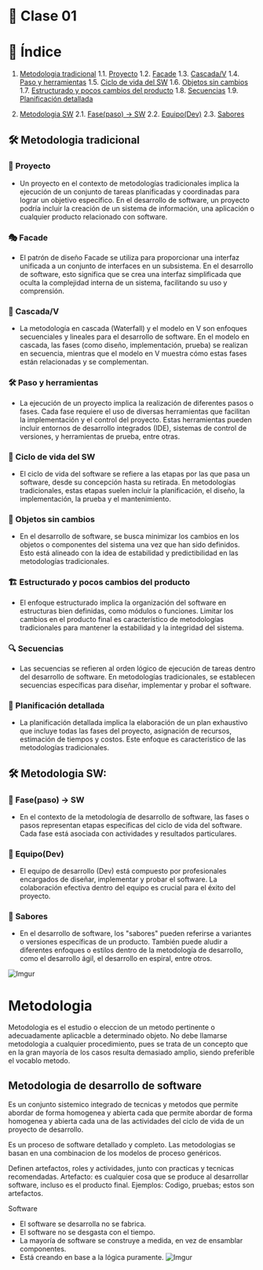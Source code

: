# 📘 Clase 01
# 📘 Índice

1. [Metodologia tradicional](#-metodologia-tradicional)
    1.1. [Proyecto](#-proyecto)
    1.2. [Facade](#-facade)
    1.3. [Cascada/V](#-cascadav)
    1.4. [Paso y herramientas](#-paso-y-herramientas)
    1.5. [Ciclo de vida del SW](#-ciclo-de-vida-del-sw)
    1.6. [Objetos sin cambios](#-objetos-sin-cambios)
    1.7. [Estructurado y pocos cambios del producto](#-estructurado-y-pocos-cambios-del-producto)
    1.8. [Secuencias](#-secuencias)
    1.9. [Planificación detallada](#-planificación-detallada)

2. [Metodologia SW](#-metodologia-sw)
    2.1. [Fase(paso) -> SW](#-fasepaso---sw)
    2.2. [Equipo(Dev)](#-equipodev)
    2.3. [Sabores](#-sabores)


## 🛠️ Metodologia tradicional
### 🚀 Proyecto
- Un proyecto en el contexto de metodologías tradicionales implica la ejecución de un conjunto de tareas planificadas y coordinadas para lograr un objetivo específico. En el desarrollo de software, un proyecto podría incluir la creación de un sistema de información, una aplicación o cualquier producto relacionado con software.

### 🎭 Facade
- El patrón de diseño Facade se utiliza para proporcionar una interfaz unificada a un conjunto de interfaces en un subsistema. En el desarrollo de software, esto significa que se crea una interfaz simplificada que oculta la complejidad interna de un sistema, facilitando su uso y comprensión.

### 🌊 Cascada/V
- La metodología en cascada (Waterfall) y el modelo en V son enfoques secuenciales y lineales para el desarrollo de software. En el modelo en cascada, las fases (como diseño, implementación, prueba) se realizan en secuencia, mientras que el modelo en V muestra cómo estas fases están relacionadas y se complementan.

### 🛠️ Paso y herramientas
- La ejecución de un proyecto implica la realización de diferentes pasos o fases. Cada fase requiere el uso de diversas herramientas que facilitan la implementación y el control del proyecto. Estas herramientas pueden incluir entornos de desarrollo integrados (IDE), sistemas de control de versiones, y herramientas de prueba, entre otras.

### 🔄 Ciclo de vida del SW
- El ciclo de vida del software se refiere a las etapas por las que pasa un software, desde su concepción hasta su retirada. En metodologías tradicionales, estas etapas suelen incluir la planificación, el diseño, la implementación, la prueba y el mantenimiento.

### 🛑 Objetos sin cambios
- En el desarrollo de software, se busca minimizar los cambios en los objetos o componentes del sistema una vez que han sido definidos. Esto está alineado con la idea de estabilidad y predictibilidad en las metodologías tradicionales.

### 🏗️ Estructurado y pocos cambios del producto
- El enfoque estructurado implica la organización del software en estructuras bien definidas, como módulos o funciones. Limitar los cambios en el producto final es característico de metodologías tradicionales para mantener la estabilidad y la integridad del sistema.

### 🔍 Secuencias
- Las secuencias se refieren al orden lógico de ejecución de tareas dentro del desarrollo de software. En metodologías tradicionales, se establecen secuencias específicas para diseñar, implementar y probar el software.

### 📅 Planificación detallada
- La planificación detallada implica la elaboración de un plan exhaustivo que incluye todas las fases del proyecto, asignación de recursos, estimación de tiempos y costos. Este enfoque es característico de las metodologías tradicionales.

## 🛠️ Metodologia SW:
### 🔄 Fase(paso) -> SW
- En el contexto de la metodología de desarrollo de software, las fases o pasos representan etapas específicas del ciclo de vida del software. Cada fase está asociada con actividades y resultados particulares.

### 👥 Equipo(Dev)
- El equipo de desarrollo (Dev) está compuesto por profesionales encargados de diseñar, implementar y probar el software. La colaboración efectiva dentro del equipo es crucial para el éxito del proyecto.

### 🍦 Sabores
- En el desarrollo de software, los "sabores" pueden referirse a variantes o versiones específicas de un producto. También puede aludir a diferentes enfoques o estilos dentro de la metodología de desarrollo, como el desarrollo ágil, el desarrollo en espiral, entre otros.

![Imgur](https://i.imgur.com/53AI4oA.png)

# Metodologia
Metodologia es el estudio o eleccion de un metodo pertinente o adecuadamente aplicacble a determinado objeto.
No debe llamarse metodologia a cualquier procedimiento, pues se trata de un concepto que en la gran mayoría de los casos resulta demasiado amplio, siendo preferible el vocablo metodo.

## Metodologia de desarrollo de software
Es un conjunto sistemico integrado de tecnicas y metodos que permite abordar de forma homogenea y abierta cada que permite abordar de forma homogenea y abierta cada una de las actividades del ciclo de vida de un proyecto de desarrollo.

Es un proceso de software detallado y completo. Las metodologias se basan en una combinacion de los modelos de proceso genéricos.

Definen artefactos, roles y actividades, junto con practicas y tecnicas recomendadas.
Artefacto: es cualquier cosa que se produce al desarrollar software, incluso es el producto final. Ejemplos: Codigo, pruebas; estos son artefactos.

Software
- El software se desarrolla no se fabrica.
- El software no se desgasta con el tiempo.
- La mayoría de software se construye a medida, en vez de ensamblar componentes.
- Está creando en base a la lógica puramente.
![Imgur](https://imgur.com/BKlfJS6.png)
